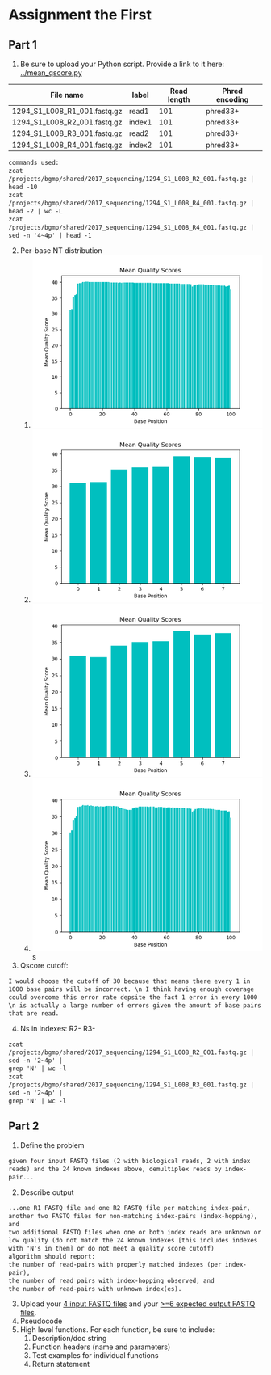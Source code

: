 # Assignment the First

## Part 1
1. Be sure to upload your Python script. Provide a link to it here: [../mean_qscore.py](../mean_qscore.py)

| File name | label | Read length | Phred encoding |
|---|---|---|---|
| 1294_S1_L008_R1_001.fastq.gz |read1|101|phred33+|
| 1294_S1_L008_R2_001.fastq.gz |index1|101|phred33+|
| 1294_S1_L008_R3_001.fastq.gz |read2|101|phred33+|
| 1294_S1_L008_R4_001.fastq.gz |index2|101|phred33+|

```
commands used:
zcat /projects/bgmp/shared/2017_sequencing/1294_S1_L008_R2_001.fastq.gz | head -10
zcat /projects/bgmp/shared/2017_sequencing/1294_S1_L008_R4_001.fastq.gz | head -2 | wc -L
zcat /projects/bgmp/shared/2017_sequencing/1294_S1_L008_R4_001.fastq.gz | sed -n '4~4p' | head -1
```
2. Per-base NT distribution
    1. ![Alt text](1294_S1_L008_R1_001.fastq.gz_hist.png)
    2. ![Alt text](1294_S1_L008_R2_001.fastq.gz_hist.png)
    3. ![Alt text](1294_S1_L008_R3_001.fastq.gz_hist.png)
    4. ![Alt text](1294_S1_L008_R4_001.fastq.gz_hist.png)
    s
3. Qscore cutoff:
```
I would choose the cutoff of 30 because that means there every 1 in 1000 base pairs will be incorrect. \n I think having enough coverage could overcome this error rate depsite the fact 1 error in every 1000 \n is actually a large number of errors given the amount of base pairs that are read.
```
4. Ns in indexes: R2- R3-
```
zcat /projects/bgmp/shared/2017_sequencing/1294_S1_L008_R2_001.fastq.gz | sed -n '2~4p' | 
grep 'N' | wc -l
zcat /projects/bgmp/shared/2017_sequencing/1294_S1_L008_R3_001.fastq.gz | sed -n '2~4p' | 
grep 'N' | wc -l

```


## Part 2
1. Define the problem
```The purpose of this file is to daigram out how to de-multiplex 4 fastq files.
given four input FASTQ files (2 with biological reads, 2 with index reads) and the 24 known indexes above, demultiplex reads by index-pair...
```

2. Describe output
```
...one R1 FASTQ file and one R2 FASTQ file per matching index-pair,
another two FASTQ files for non-matching index-pairs (index-hopping), and
two additional FASTQ files when one or both index reads are unknown or low quality (do not match the 24 known indexes [this includes indexes with 'N's in them] or do not meet a quality score cutoff)
algorithm should report:
the number of read-pairs with properly matched indexes (per index-pair),
the number of read pairs with index-hopping observed, and
the number of read-pairs with unknown index(es).
```
3. Upload your [4 input FASTQ files](../TEST-input_FASTQ) and your [>=6 expected output FASTQ files](../TEST-output_FASTQ).
4. Pseudocode
5. High level functions. For each function, be sure to include:
    1. Description/doc string
    2. Function headers (name and parameters)
    3. Test examples for individual functions
    4. Return statement
